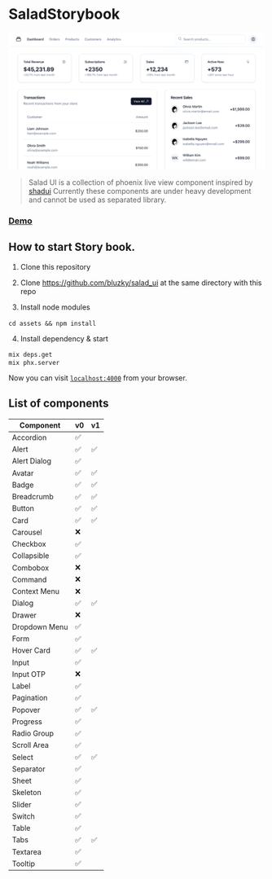 # SaladStorybook


![Sample page](./img/demo.png)

> Salad UI is a collection of phoenix live view component inspired by [shadui](https://ui.shadcn.com/)
> Currently these components are under heavy development and cannot be used as separated library.

### [Demo](https://salad-storybook.fly.dev/)

## How to start Story book.

1. Clone this repository

2. Clone https://github.com/bluzky/salad_ui at the same directory with this repo

3. Install node modules

`cd assets && npm install`

4. Install dependency & start
```
mix deps.get
mix phx.server
```

Now you can visit [`localhost:4000`](http://localhost:4000) from your browser.

## List of components

| Component      | v0   | v1   |
|----------------|------|------|
| Accordion      | ✅    |      |
| Alert          | ✅    | ✅     |
| Alert Dialog   | ✅    |      |
| Avatar         | ✅    | ✅     |
| Badge          | ✅    | ✅     |
| Breadcrumb     | ✅    | ✅     |
| Button         | ✅    | ✅     |
| Card           | ✅    | ✅     |
| Carousel       | ❌    |      |
| Checkbox       | ✅    |      |
| Collapsible    | ✅    |      |
| Combobox       | ❌    |      |
| Command        | ❌    |      |
| Context Menu   | ❌    |      |
| Dialog         | ✅    | ✅     |
| Drawer         | ❌    |      |
| Dropdown Menu  | ✅    |      |
| Form           | ✅    |      |
| Hover Card     | ✅    | ✅      |
| Input          | ✅    |      |
| Input OTP      | ❌    |      |
| Label          | ✅    |      |
| Pagination     | ✅    |      |
| Popover        | ✅    | ✅     |
| Progress       | ✅    |      |
| Radio Group    | ✅    |      |
| Scroll Area    | ✅    |      |
| Select         | ✅    | ✅     |
| Separator      | ✅    |      |
| Sheet          | ✅    |      |
| Skeleton       | ✅    |      |
| Slider         | ✅    |      |
| Switch         | ✅    |      |
| Table          | ✅    |      |
| Tabs           | ✅    | ✅     |
| Textarea       | ✅    |      |
| Tooltip        | ✅    |      |
